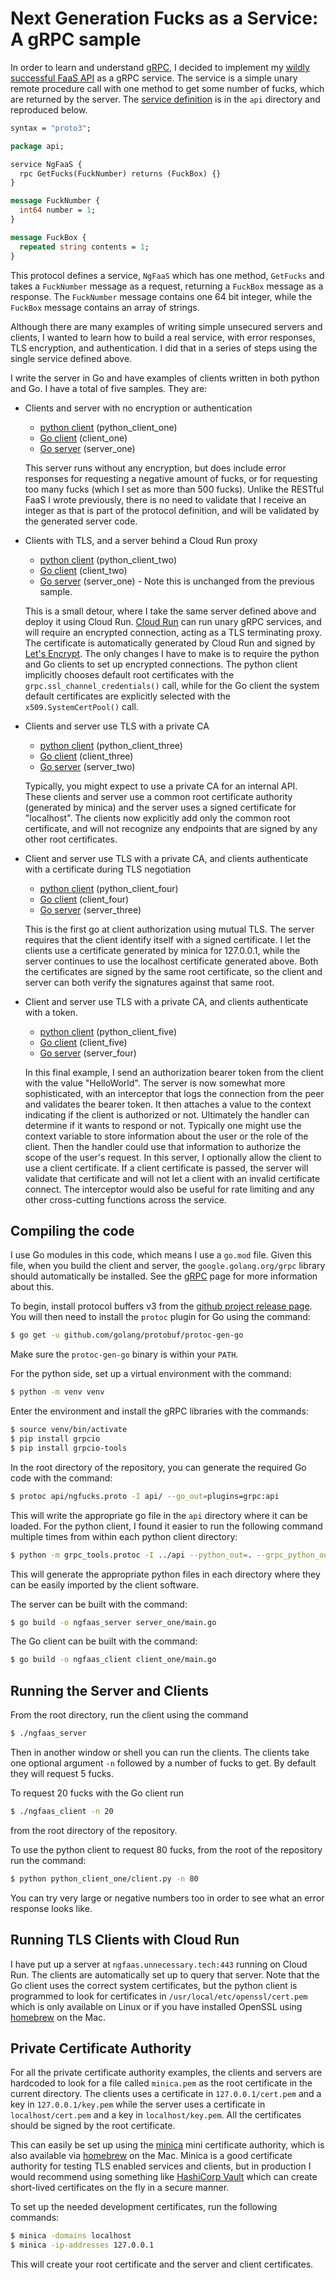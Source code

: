 # Next Generation Fucks as a Service: A gRPC sample

In order to learn and understand [gRPC](https://grpc.io), I decided to
implement my [wildly successful FaaS API](https://faas.unnecessary.tech) as a
gRPC service. The service is a simple unary remote procedure call with one
method to get some number of fucks, which are returned by the server. The
[service definition](api/ngfucks.proto) is in the `api` directory and
reproduced below.

```protobuf
syntax = "proto3";

package api;

service NgFaaS {
  rpc GetFucks(FuckNumber) returns (FuckBox) {}
}

message FuckNumber {
  int64 number = 1;
}

message FuckBox {
  repeated string contents = 1;
}
```

This protocol defines a service, `NgFaaS` which has one method, `GetFucks` and
takes a `FuckNumber` message as a request, returning a `FuckBox` message as a
response. The `FuckNumber` message contains one 64 bit integer, while the
`FuckBox` message contains an array of strings.

Although there are many examples of writing simple unsecured servers and
clients, I wanted to learn how to build a real service, with error responses,
TLS encryption, and authentication. I did that in a series of steps using the
single service defined above.

I write the server in Go and have examples of clients written in both python
and Go. I have a total of five samples. They are:

- Clients and server with no encryption or authentication
    - [python client](python_client_one/client.py) (python_client_one)
    - [Go client](client_one/main.go) (client_one)
    - [Go server](server_one/main.go) (server_one)

    This server runs without any encryption, but does include error responses
    for requesting a negative amount of fucks, or for requesting too many
    fucks (which I set as more than 500 fucks). Unlike the RESTful FaaS I
    wrote previously, there is no need to validate that I receive an integer
    as that is part of the protocol definition, and will be validated by the
    generated server code.

- Clients with TLS, and a server behind a Cloud Run proxy
    - [python client](python_client_two/client.py) (python_client_two)
    - [Go client](client_two/main.go) (client_two)
    - [Go server](server_one/main.go) (server_one) - Note this is unchanged from the
      previous sample.

    This is a small detour, where I take the same server defined above and
    deploy it using Cloud Run. [Cloud Run](https://cloud.run/) can run unary gRPC services, and will
    require an encrypted connection, acting as a TLS terminating proxy. The
    certificate is automatically generated by Cloud Run and signed by [Let's
    Encrypt](https://letsencrypt.org/). The only changes I have to make is to
    require the python and Go clients to set up encrypted connections. The
    python client implicitly chooses default root certificates with the
    `grpc.ssl_channel_credentials()` call, while for the Go client the system
    default certificates are explicitly selected with the
    `x509.SystemCertPool()` call.

- Clients and server use TLS with a private CA
    - [python client](python_client_three/client.py) (python_client_three)
    - [Go client](client_three/main.go) (client_three)
    - [Go server](server_two/main.go) (server_two)

    Typically, you might expect to use a private CA for an internal API. These
    clients and server use a common root certificate authority (generated by
    minica) and the server uses a signed certificate for "localhost". The
    clients now explicitly add only the common root certificate, and will not
    recognize any endpoints that are signed by any other root certificates.

- Client and server use TLS with a private CA, and clients authenticate with a
  certificate during TLS negotiation
    - [python client](python_client_four/client.py) (python_client_four)
    - [Go client](client_four/main.go) (client_four)
    - [Go server](server_three/main.go) (server_three)

    This is the first go at client authorization using mutual TLS. The server
    requires that the client identify itself with a signed certificate. I let
    the clients use a certificate generated by minica for 127.0.0.1, while the
    server continues to use the localhost certificate generated above. Both
    the certificates are signed by the same root certificate, so the client
    and server can both verify the signatures against that same root. 

- Client and server use TLS with a private CA, and clients authenticate with a
  token.
    - [python client](python_client_five/client.py) (python_client_five)
    - [Go client](client_five/main.go) (client_five)
    - [Go server](server_four/main.go) (server_four)

    In this final example, I send an authorization bearer token from the
    client with the value "HelloWorld". The server is now somewhat more
    sophisticated, with an interceptor that logs the connection from the peer
    and validates the bearer token. It then attaches a value to the context
    indicating if the client is authorized or not. Ultimately the handler can
    determine if it wants to respond or not. Typically one might use the
    context variable to store information about the user or the role of the
    client. Then the handler could use that information to authorize the scope
    of the user's request. In this server, I optionally allow the client to
    use a client certificate. If a client certificate is passed, the server
    will validate that certificate and will not let a client with an invalid
    certificate connect. The interceptor would also be useful for rate
    limiting and any other cross-cutting functions across the service.

## Compiling the code

I use Go modules in this code, which means I use a `go.mod` file. Given this
file, when you build the client and server, the `google.golang.org/grpc`
library should automatically be installed. See the [gRPC](https://grpc.io)
page for more information about this.

To begin, install protocol buffers v3 from the [github project release
page](https://github.com/google/protobuf/releases). You will then need to
install the `protoc` plugin for Go using the command:

```sh
$ go get -u github.com/golang/protobuf/protoc-gen-go
```

Make sure the `protoc-gen-go` binary is within your `PATH`.

For the python side, set up a virtual environment with the command:

```sh
$ python -m venv venv
```

Enter the environment and install the gRPC libraries with the commands:

```sh
$ source venv/bin/activate
$ pip install grpcio
$ pip install grpcio-tools
```

In the root directory of the repository, you can generate the required Go code
with the command:

```sh
$ protoc api/ngfucks.proto -I api/ --go_out=plugins=grpc:api
```

This will write the appropriate go file in the `api` directory where it can be
loaded. For the python client, I found it easier to run the following command
multiple times from within each python client directory:

```sh
$ python -m grpc_tools.protoc -I ../api --python_out=. --grpc_python_out=. ../api/ngfucks.proto
```

This will generate the appropriate python files in each directory where they
can be easily imported by the client software.

The server can be built with the command:

```sh
$ go build -o ngfaas_server server_one/main.go
```

The Go client can be built with the command:

```sh
$ go build -o ngfaas_client client_one/main.go
```

## Running the Server and Clients

From the root directory, run the client using the command

```sh
$ ./ngfaas_server
```

Then in another window or shell you can run the clients. The clients take one
optional argument `-n` followed by a number of fucks to get. By default they
will request 5 fucks. 

To request 20 fucks with the Go client run

```sh
$ ./ngfaas_client -n 20
```

from the root directory of the repository.

To use the python client to request 80 fucks, from the root of the repository
run  the command:

```sh
$ python python_client_one/client.py -n 80
```

You can try very large or negative numbers too in order to see what an error
response looks like.

## Running TLS Clients with Cloud Run

I have put up a server at `ngfaas.unnecessary.tech:443` running on Cloud Run.
The clients are automatically set up to query that server. Note that the Go
client uses the correct system certificates, but the python client is
programmed to look for certificates in `/usr/local/etc/openssl/cert.pem` which
is only available on Linux or if you have installed OpenSSL using
[homebrew](https://brew.sh/) on the Mac. 

## Private Certificate Authority

For all the private certificate authority examples, the clients and servers
are hardcoded to look for a file called `minica.pem` as the root certificate
in the current directory. The clients uses a certificate in
`127.0.0.1/cert.pem` and a key in `127.0.0.1/key.pem` while the server uses a
certificate in `localhost/cert.pem` and a key in `localhost/key.pem`. All the
certificates should be signed by the root certificate.

This can easily be set up using the [minica](https://github.com/jsha/minica)
mini certificate authority, which is also available via
[homebrew](https://brew.sh/) on the Mac. Minica is a good certificate
authority for testing TLS enabled services and clients, but in production I
would recommend using something like [HashiCorp
Vault](https://www.vaultproject.io/) which can create short-lived certificates
on the fly in a secure manner. 

To set up the needed development certificates, run the following commands:

```sh
$ minica -domains localhost
$ minica -ip-addresses 127.0.0.1
```

This will create your root certificate and the server and client certificates.
